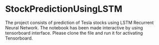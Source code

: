 # StockPredictionUsingLSTM

The project consists of prediction of Tesla stocks using LSTM Recurrent Neural Network. The notebook has been made interactive by using tensorboard interface. Please clone the file and run it for activating Tensorboard.

